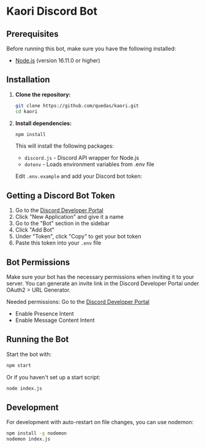 # Kaori Discord Bot

## Prerequisites

Before running this bot, make sure you have the following installed:

- [Node.js](https://nodejs.org/) (version 16.11.0 or higher)

## Installation

1. **Clone the repository:**
   ```bash
   git clone https://github.com/quedas/kaori.git
   cd kaori
   ```

2. **Install dependencies:**
   ```bash
   npm install
   ```

   This will install the following packages:
   - `discord.js` - Discord API wrapper for Node.js
   - `dotenv` - Loads environment variables from .env file

   Edit `.env.example` and add your Discord bot token:

## Getting a Discord Bot Token

1. Go to the [Discord Developer Portal](https://discord.com/developers/applications)
2. Click "New Application" and give it a name
3. Go to the "Bot" section in the sidebar
4. Click "Add Bot"
5. Under "Token", click "Copy" to get your bot token
6. Paste this token into your `.env` file

## Bot Permissions

Make sure your bot has the necessary permissions when inviting it to your server. You can generate an invite link in the Discord Developer Portal under OAuth2 > URL Generator.

Needed permissions:
Go to the [Discord Developer Portal](https://discord.com/developers/applications)
-  Enable Presence Intent
- Enable Message Content Intent

## Running the Bot

Start the bot with:
```bash
npm start
```

Or if you haven't set up a start script:
```bash
node index.js
```

## Development

For development with auto-restart on file changes, you can use nodemon:
```bash
npm install -g nodemon
nodemon index.js
```
